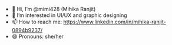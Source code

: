 - 👋 Hi, I’m @mimi428 (Mihika Ranjit)
- 👀 I’m interested in UI/UX and graphic designing 
- 📫 How to reach me: https://www.linkedin.com/in/mihika-ranjit-0894b9237/
- 😄 Pronouns: she/her


<!---
mimi428/mimi428 is a ✨ special ✨ repository because its `README.md` (this file) appears on your GitHub profile.
You can click the Preview link to take a look at your changes.
--->
